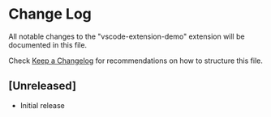 # Change Log

All notable changes to the "vscode-extension-demo" extension will be documented in this file.

Check [Keep a Changelog](http://keepachangelog.com/) for recommendations on how to structure this file.

## [Unreleased]

- Initial release